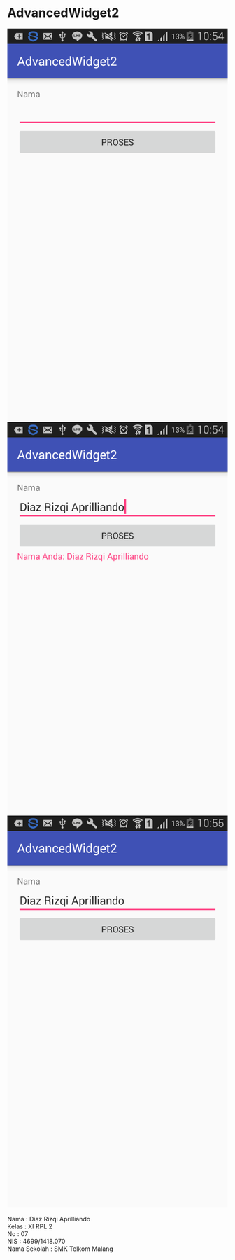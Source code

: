 # AdvancedWidget2

![Screenshot](https://github.com/Cupumendewa/AdvancedWidget2/blob/master/Screenshot_2017-01-18-10-54-42.png)
![Screenshot](https://github.com/Cupumendewa/AdvancedWidget2/blob/master/Screenshot_2017-01-18-10-54-57.png)
![Screenshot](https://github.com/Cupumendewa/AdvancedWidget2/blob/master/Screenshot_2017-01-18-10-55-22.png)


Nama : Diaz Rizqi Aprilliando <br> 
Kelas : XI RPL 2 <br>
No : 07 <br>
NIS : 4699/1418.070 <br>
Nama Sekolah : SMK Telkom Malang
